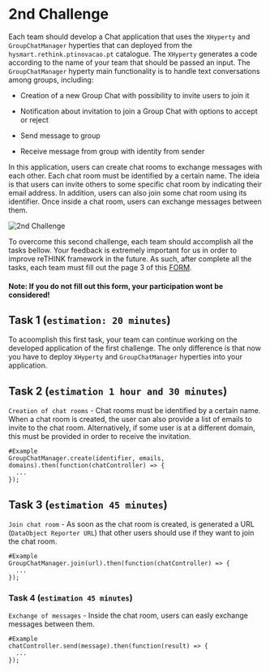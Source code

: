 # 2nd Challenge

Each team should develop a Chat application that uses the `XHyperty` and `GroupChatManager` hyperties that can deployed from the `hysmart.rethink.ptinovacao.pt` catalogue. The `XHyperty` generates a code according to the name of your team that should be passed an input. The `GroupChatManager` hyperty main functionality is to handle text conversations among groups, including:

 * Creation of a new Group Chat with possibility to invite users to join it
 
 * Notification about invitation to join a Group Chat with options to accept or reject

 * Send message to group

 * Receive message from group with identity from sender
 

In this application, users can create chat rooms to exchange messages with each other. Each chat room must be identified by a certain name. The ideia is that users can invite others to some specific chat room by indicating their email address. In addition, users can also join some chat room using its identifier. Once inside a chat room, users can exchange messages between them. 
   

![2nd Challenge](https://github.com/BernardoMG/dev-reTHINK-challenge/blob/master/Figures/2-Challenge.jpg)

To overcome this second challenge, each team should accomplish all the tasks bellow. 
Your feedback is extremely important for us in order to improve reTHINK framework in the future. As such, after complete all the tasks, each team must fill out the page 3 of this [FORM](https://docs.google.com/forms/d/e/1FAIpQLSeFt56Ura0zkTqg_VX9od_jBZtE3-2mt_urTFvxsoRuQ3uJRw/viewform). 

#### Note: If you do not fill out this form, your participation wont be considered! 


## Task 1 (`estimation: 20 minutes`)

To acoomplish this first task, your team can continue working on the developed application of the first challenge. The only difference is that now you have to deploy `XHyperty` and `GroupChatManager` hyperties into your application.


## Task 2 (`estimation 1 hour and 30 minutes`)

`Creation of chat rooms` - Chat rooms must be identified by a certain name. When a chat room is created, the user can also provide a list of emails to invite to the chat room. Alternatively, if some user is at a different domain, this must be provided in order to receive the invitation.

```shell
#Example
GroupChatManager.create(identifier, emails, domains).then(function(chatController) => {
  ...
});
```


## Task 3 (`estimation 45 minutes`)

`Join chat room` - As soon as the chat room is created, is generated a URL (`DataObject Reporter URL`) that other users should use if they want to join the chat room.

```shell
#Example
GroupChatManager.join(url).then(function(chatController) => {
  ...
});
```


### Task 4 (`estimation 45 minutes`)

`Exchange of messages` - Inside the chat room, users can easly exchange messages between them.

```shell
#Example
chatController.send(message).then(function(result) => {
  ...
});
```





